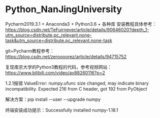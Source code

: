 # Python_NanJingUniversity
Pycharm2019.3.1 + Anaconda3 + Python3.6 + 各种库
安装教程具体参考： https://blog.csdn.net/TeFuirnever/article/details/90646020?depth_1-utm_source=distribute.pc_relevant.none-task&utm_source=distribute.pc_relevant.none-task

git+Pycharm教程参考：  https://blog.csdn.net/zeroooorez/article/details/94715752

复现南京大学的Python3教程的代码，参考视频网站：https://www.bilibili.com/video/av88260116?p=2

1.2.1报错
ValueError: numpy.ufunc size changed, may indicate binary incompatibility. Expected 216 from C header, got 192 from PyObject

解决方案：pip install --user --upgrade numpy

终端安装成功提示：Successfully installed numpy-1.18.1
